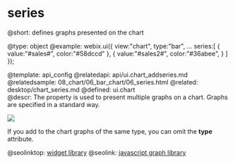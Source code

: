 series
=============


@short:
	defines graphs presented on the chart

@type: object
@example:
webix.ui({
	view:"chart",
	type:"bar",
	...
	series:[
		{
			value:"#sales#",
			color:"#58dccd"
		},
		{
			value:"#sales2#",
			color:"#36abee",
		}
	]
});

@template:	api_config
@relatedapi:
	api/ui.chart_addseries.md
@relatedsample:
	08_chart/06_bar_chart/06_series.html
@related:
	desktop/chart_series.md
@defined:	ui.chart	
@descr:
The property is used to present multiple graphs on a chart. Graphs are specified in a standard way.

<img src="api/series_property.png"/>



If you add to the chart graphs of the same type, you can omit the **type** attribute.

@seolinktop: [widget library](https://webix.com)
@seolink: [javascript graph library](https://webix.com/widget/charts/)